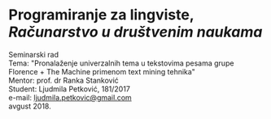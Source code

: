 # Programiranje za lingviste, _Računarstvo u društvenim naukama_
Seminarski rad<br />
Tema: "Pronalaženje univerzalnih tema u tekstovima pesama grupe Florence + The Machine primenom text mining tehnika"<br />
Mentor: prof. dr Ranka Stanković<br />
Student: Ljudmila Petković, 181/2017<br />
e-mail: ljudmila.petkovic@gmail.com<br />
avgust 2018.

